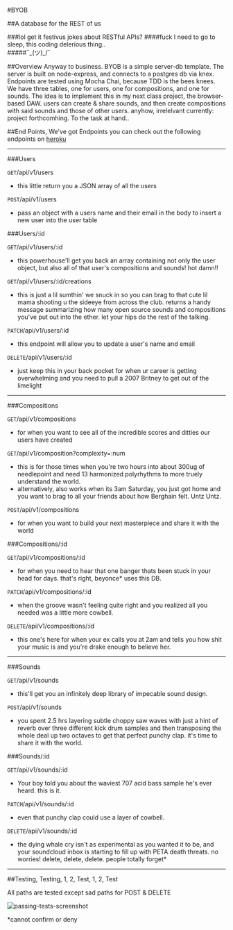 #BYOB

##A database for the REST of us

###lol get it festivus jokes about RESTful APIs?
####fuck I need to go to sleep, this coding delerious thing..  
#####¯\_(ツ)_/¯

##Overview
Anyway to business. BYOB is a simple server-db template. The server is built on node-express, and connects to a postgres db via knex. Endpoints are tested using Mocha Chai, because TDD is the bees knees.  We have three tables, one for users, one for compositions, and one for sounds. The idea is to implement this in my next class project, the browser-based DAW. users can create & share sounds, and then create compositions with said sounds and those of other users. anyhow, irrelelvant currently: project forthcomhing. To the task at hand.. 

##End Points, We've got Endpoints
you can check out the following endpoints on [heroku](https://byob-dan1.herokuapp.com/)
*****
###Users

<code>GET</code>/api/v1/users

* this little return you a JSON array of all the users

<code>POST</code>/api/v1/users

* pass an object with a users name and their email in the body to insert a new user into the user table

###Users/:id

<code>GET</code>/api/v1/users/:id

* this powerhouse'll get you back an array containing not only the user object, but also all of that user's compositions and sounds! hot damn!! 

<code>GET</code>/api/v1/users/:id/creations

* this is just a lil sumthin' we snuck in so you can brag to that cute lil mama shooting u the sideeye from across the club. returns a handy message summarizing how many open source sounds and compositions you've put out into the ether. let your hips do the rest of the talking. 

<code>PATCH</code>/api/v1/users/:id

* this endpoint will allow you to update a user's name and email

<code>DELETE</code>/api/v1/users/:id

* just keep this in your back pocket for when ur career is getting overwhelming and you need to pull a 2007 Britney to get out of the limelight

***

###Compositions

<code>GET</code>/api/v1/compositions

* for when you want to see all of the incredible scores and ditties our users have created

<code>GET</code>/api/v1/composition?complexity=:num

* this is for those times when you're two hours into about 300ug of needlepoint and need 13 harmonized polyrhythms to more truely understand the world. 
* alternatively, also works when its 3am Saturday, you just got home and you want to brag to all your friends about how Berghain felt. Untz Untz. 

<code>POST</code>/api/v1/compositions

* for when you want to build your next masterpiece and share it with the world

###Compositions/:id

<code>GET</code>/api/v1/compositions/:id

* for when you need to hear that one banger thats been stuck in your head for days. that's right, beyonce* uses this DB. 

<code>PATCH</code>/api/v1/compositions/:id

* when the groove wasn't feeling quite right and you realized all you needed was a little more cowbell. 

<code>DELETE</code>/api/v1/compositions/:id

* this one's here for when your ex calls you at 2am and tells you how shit your music is and you're drake enough to believe her. 

***

###Sounds

<code>GET</code>/api/v1/sounds

* this'll get you an infinitely deep library of impecable sound design. 

<code>POST</code>/api/v1/sounds

* you spent 2.5 hrs layering subtle choppy saw waves with just a hint of reverb over three different kick drum samples and then transposing the whole deal up two octaves to get that perfect punchy clap. it's time to share it with the world. 

###Sounds/:id

<code>GET</code>/api/v1/sounds/:id

* Your boy told you about the waviest 707 acid bass sample he's ever heard. this is it. 

<code>PATCH</code>/api/v1/sounds/:id

* even that punchy clap could use a layer of cowbell. 

<code>DELETE</code>/api/v1/sounds/:id

* the dying whale cry isn't as experimental as you wanted it to be, and your soundcloud inbox is starting to fill up with PETA death threats. no worries! delete, delete, delete. people totally forget*  

***

##Testing, Testing, 1, 2, Test, 1, 2, Test

All paths are tested except sad paths for POST & DELETE

![passing-tests-screenshot](http://i.imgur.com/ACVVV9o.png)


*cannot confirm or deny
